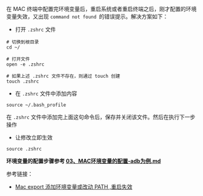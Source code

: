 在 MAC 终端中配置完环境变量后，重启系统或者重启终端之后，刚才配置的环境变量失效，又出现 `command not found `的错误提示。解决方案如下：

* 打开 `.zshrc` 文件

```
# 切换到根目录
cd ~/

# 打开文件
open -e .zshrc

# 如果上述 .zshrc 文件不存在，则通过 touch 创建
touch .zshrc
```

* 在 `.zshrc` 文件中添加内容

```
source ~/.bash_profile
```

在 `.zshrc` 文件中添加完上面这句命令后，保存并关闭该文件。然后在执行下一步操作

* 让修改立即生效

```
source .zshrc
```

**环境变量的配置步骤参考 [03、MAC环境变量的配置-adb为例.md](03、MAC环境变量的配置-adb为例.md)**

参考链接：

* [Mac export 添加环境变量或改动 PATH ,重启失效](https://www.jianshu.com/p/2f0c19daec0e)